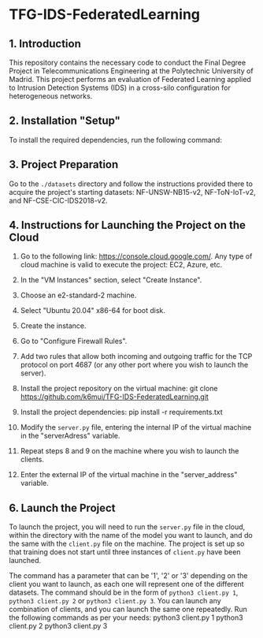 # TFG-IDS-FederatedLearning

## 1. Introduction
This repository contains the necessary code to conduct the Final Degree Project in Telecommunications Engineering at the Polytechnic University of Madrid. This project performs an evaluation of Federated Learning applied to Intrusion Detection Systems (IDS) in a cross-silo configuration for heterogeneous networks.

## 2. Installation "Setup"
To install the required dependencies, run the following command:


## 3. Project Preparation
Go to the `./datasets` directory and follow the instructions provided there to acquire the project's starting datasets: NF-UNSW-NB15-v2, NF-ToN-IoT-v2, and NF-CSE-CIC-IDS2018-v2.

## 4. Instructions for Launching the Project on the Cloud
1. Go to the following link: https://console.cloud.google.com/. Any type of cloud machine is valid to execute the project: EC2, Azure, etc.
2. In the "VM Instances" section, select "Create Instance".
3. Choose an e2-standard-2 machine.
4. Select "Ubuntu 20.04" x86-64 for boot disk.
5. Create the instance.
6. Go to "Configure Firewall Rules".
7. Add two rules that allow both incoming and outgoing traffic for the TCP protocol on port 4687 (or any other port where you wish to launch the server).
8. Install the project repository on the virtual machine: git clone https://github.com/k6mui/TFG-IDS-FederatedLearning.git

9. Install the project dependencies: pip install -r requirements.txt

10. Modify the `server.py` file, entering the internal IP of the virtual machine in the "serverAdress" variable.
11. Repeat steps 8 and 9 on the machine where you wish to launch the clients.
12. Enter the external IP of the virtual machine in the "server_address" variable.

## 6. Launch the Project
To launch the project, you will need to run the `server.py` file in the cloud, within the directory with the name of the model you want to launch, and do the same with the `client.py` file on the machine. The project is set up so that training does not start until three instances of `client.py` have been launched.

The command has a parameter that can be '1', '2' or '3' depending on the client you want to launch, as each one will represent one of the different datasets. The command should be in the form of `python3 client.py 1`, `python3 client.py 2` or `python3 client.py 3`. You can launch any combination of clients, and you can launch the same one repeatedly.
Run the following commands as per your needs:
python3 client.py 1
python3 client.py 2
python3 client.py 3



